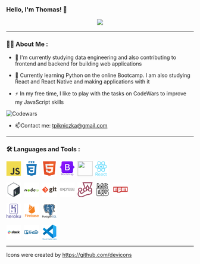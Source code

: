 ### Hello, I'm Thomas! 👋

<!-- https://media.giphy.com/media/gFmkpNCar7TSoauRUs/giphy.gif
 -->

<div id="header" align="center">
  <img src="https://media.giphy.com/media/M9gbBd9nbDrOTu1Mqx/giphy.gif" width="100"/>
</div>

---

### :man_technologist: About Me :

- :telescope: I'm currently studying data engineering and also contributing to frontend and backend for building web applications

- :seedling: Currently learning Python on the online Bootcamp. 
             I am also studying React and React Native and making applications with it
- :zap: In my free time, I like to play with the tasks on CodeWars to improve my JavaScript skills

<img src="https://www.codewars.com/users/piknik1979/badges/large"  title="Codewars" alt="Codewars" width="270" height="100"/>&nbsp;
- :mailbox:Contact me:      tpikniczka@gmail.com
---
### :hammer_and_wrench: Languages and Tools :

<div>
   <img src="https://github.com/devicons/devicon/blob/master/icons/javascript/javascript-original.svg" title="JavaScript" alt="JavaScript" width="40" height="40"/>&nbsp;
   <img src="https://github.com/devicons/devicon/blob/master/icons/css3/css3-plain-wordmark.svg"  title="CSS3" alt="CSS" width="40" height="40"/>&nbsp;
  <img src="https://github.com/devicons/devicon/blob/master/icons/html5/html5-original.svg" title="HTML5" alt="HTML" width="40" height="40"/>&nbsp;
   <img src="https://github.com/devicons/devicon/blob/master/icons/bootstrap/bootstrap-original-wordmark.svg"  title="Bootstrap" alt="Bootstrap" width="40" height="40"/>&nbsp;
 <img src="https://cdn.jsdelivr.net/gh/devicons/devicon/icons/python/python-original.svg" width="40" height="40" />
  <img src="https://github.com/devicons/devicon/blob/master/icons/react/react-original-wordmark.svg" title="React" alt="React" width="40" height="40"/>&nbsp;

  <img src="https://github.com/devicons/devicon/blob/master/icons/bash/bash-original.svg"  title="bash" alt="bash" width="40" height="40"/>&nbsp;
    <img src="https://github.com/devicons/devicon/blob/master/icons/nodejs/nodejs-original-wordmark.svg" title="NodeJS" alt="NodeJS" width="40" height="40"/>&nbsp;
  <img src="https://github.com/devicons/devicon/blob/master/icons/git/git-original-wordmark.svg" title="Git" alt="Git" width="40" height="40"/>&nbsp;
  <img src="https://github.com/devicons/devicon/blob/master/icons/express/express-original-wordmark.svg"  title="Express" alt="Express" width="40" height="40"/>&nbsp;
   <img src="https://github.com/devicons/devicon/blob/master/icons/jest/jest-plain.svg"  title="Jest" alt="Jest" width="40" height="40"/>&nbsp;
     <img src="https://github.com/devicons/devicon/blob/master/icons/msdos/msdos-line.svg"  title="Msdos" alt="Msdos" width="40" height="40"/>&nbsp;
     <img src="https://github.com/devicons/devicon/blob/master/icons/npm/npm-original-wordmark.svg"  title="Npm" alt="Npm" width="40" height="40"/>&nbsp;
  
   <img src="https://github.com/devicons/devicon/blob/master/icons/heroku/heroku-original-wordmark.svg"  title="Heroku" alt="Heroku" width="40" height="40"/>&nbsp;
  <img src="https://github.com/devicons/devicon/blob/master/icons/firebase/firebase-plain-wordmark.svg" title="Firebase" alt="Firebase" width="40" height="40"/>&nbsp;
       <img src="https://github.com/devicons/devicon/blob/master/icons/postgresql/postgresql-original-wordmark.svg"  title="Postgresql" alt="Postgresql" width="40" height="40"/>&nbsp;
  
 <img src="https://github.com/devicons/devicon/blob/master/icons/slack/slack-original-wordmark.svg"  title="Slack" alt="Slack" width="40" height="40"/>&nbsp;
 <img src="https://github.com/devicons/devicon/blob/master/icons/trello/trello-plain-wordmark.svg"  title="Trello" alt="Trello" width="40" height="40"/>&nbsp;
  <img src="https://github.com/devicons/devicon/blob/master/icons/vscode/vscode-original-wordmark.svg"  title="Vscode" alt="Vscode" width="40" height="40"/>&nbsp;

 ---

</div>

Icons were created by https://github.com/devicons

<!--
**piknik1979/piknik1979** is a ✨ _special_ ✨ repository because its `README.md` (this file) appears on your GitHub profile.

